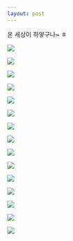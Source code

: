 ```yaml
---
layout: post
---
```


온 세상이 하얗구나~ ㅎ

![](http://3.bp.blogspot.com/-rrN61aQJiM0/VMj5gxkp8II/AAAAAAAAG-0/emPpI9UvQ24/s1600/DSC03000.JPG)


![](http://1.bp.blogspot.com/-Scy3zEw75JY/VMj5gPIFGaI/AAAAAAAAG-o/9bX3irIPyCo/s1600/DSC03002.JPG)


![](http://1.bp.blogspot.com/-71KQJsquKls/VMj5g9ilvXI/AAAAAAAAG-4/BmK_qZI05D8/s1600/DSC03004.JPG)


![](http://4.bp.blogspot.com/-hUPenXuIe4Q/VMj5S51H16I/AAAAAAAAG9s/hEtZQN9x6IA/s1600/DSC02992.JPG)


![](http://2.bp.blogspot.com/-sRhWtEXxQM4/VMj5SdOc8JI/AAAAAAAAG9o/w2CVf9McmXI/s1600/DSC02993.JPG)


![](http://4.bp.blogspot.com/-OhQmKanHN5w/VMj5WfXfFjI/AAAAAAAAG94/c4HdmSe2jcE/s1600/DSC02994.JPG)


![](http://1.bp.blogspot.com/-lUY0ucHlbis/VMj5YI8KWhI/AAAAAAAAG-I/W-TDgq3xoBE/s1600/DSC02995.JPG)


![](http://3.bp.blogspot.com/-G8SCjQPlI7Q/VMj5YN36odI/AAAAAAAAG-E/gaeBESIyK1o/s1600/DSC02996.JPG)


![](http://2.bp.blogspot.com/-wpITwJvGczg/VMj5bFm6oCI/AAAAAAAAG-Q/xrukEHT0UY4/s1600/DSC02997.JPG)


![](http://3.bp.blogspot.com/-TxqTElCvK3k/VMj5dPbun0I/AAAAAAAAG-g/GiF2vajLgS0/s1600/DSC02998.JPG)


![](http://4.bp.blogspot.com/-UEccEQXIfio/VMj5cg4c1HI/AAAAAAAAG-c/zO7U-24zkkg/s1600/DSC02999.JPG)


![](http://2.bp.blogspot.com/-hDK-o5ql3zA/VMj5LH2nbfI/AAAAAAAAG9E/dVqPM-PCpsw/s1600/DSC02988.JPG)


![](http://1.bp.blogspot.com/-4YYXhzsoIEI/VMj5MM1qr-I/AAAAAAAAG9U/9CiLj4hE0IY/s1600/DSC02989.JPG)


![](http://4.bp.blogspot.com/-mzAggnpYAM4/VMj5MJLIGII/AAAAAAAAG9Q/ATKgtBz0Vjk/s1600/DSC02990.JPG)


![](http://3.bp.blogspot.com/-q5hKPwugprA/VMj5RHVnu0I/AAAAAAAAG9c/QZv3HgT-7Vc/s1600/DSC02991.JPG)

